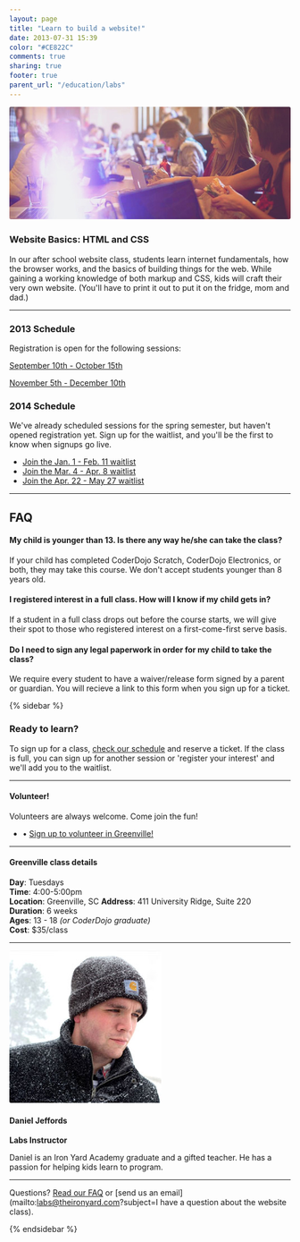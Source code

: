 ```yaml
---
layout: page
title: "Learn to build a website!"
date: 2013-07-31 15:39
color: "#CE822C"
comments: true
sharing: true
footer: true
parent_url: "/education/labs"
---
```


<img src="/images/education/labs/build-a-website.jpg" style="border-radius: 3px;">

### Website Basics: HTML and CSS

In our after school website class, students learn internet fundamentals, how the browser works, and the basics of building things for the web. While gaining a working knowledge of both markup and CSS, kids will craft their very own website. (You'll have to print it out to put it on the fridge, mom and dad.)

---
<a id="schedule"></a>
### 2013 Schedule

Registration is open for the following sessions: 

<a href="https://tito.io/the-iron-yard/greenville-labs-build-a-website-september-2013" class="button"> September 10th - October 15th</a>  

<a href="https://tito.io/the-iron-yard/greenville-labs-build-a-website-november-2013" class="button"> November 5th - December 10th</a>

### 2014 Schedule

We've already scheduled sessions for the spring semester, but haven't opened registration yet. Sign up for the waitlist, and you'll be the first to know when signups go live. 

* <a href="http://eepurl.com/EwCkb"> Join the Jan. 1 - Feb. 11 waitlist</a>
* <a href="http://eepurl.com/EwDZ5"> Join the Mar. 4 - Apr. 8 waitlist</a>
* <a href="http://eepurl.com/EwD0r"> Join the Apr. 22 - May 27 waitlist</a>

---
<a id="faq"></a>
## FAQ

#### My child is younger than 13. Is there any way he/she can take the class?

If your child has completed CoderDojo Scratch, CoderDojo Electronics, or both, they may take this course. We don't accept students younger than 8 years old.

#### I registered interest in a full class. How will I know if my child gets in?

If a student in a full class drops out before the course starts, we will give their spot to those who registered interest on a first-come-first serve basis. 

#### Do I need to sign any legal paperwork in order for my child to take the class? 

We require every student to have a waiver/release form signed by a parent or guardian. You will recieve a link to this form when you sign up for a ticket. 

{% sidebar %}

### Ready to learn?

To sign up for a class, [check our schedule](#schedule) and reserve a ticket. If the class is full, you can sign up for another session or 'register your interest' and we'll add you to the waitlist. 

---

#### Volunteer!

Volunteers are always welcome. Come join the fun! 

<ul>
  <li>• <a href="http://eepurl.com/DWqpb"> Sign up to volunteer in Greenville!</a></li>
</ul>

---
#### Greenville class details

**Day**: Tuesdays  
**Time**: 4:00-5:00pm  
**Location**: Greenville, SC
**Address**: 411 University Ridge, Suite 220  
**Duration**: 6 weeks  
**Ages**: 13 - 18 *(or CoderDojo graduate)*  
**Cost**: $35/class

---

<img src="/images/education/labs/daniel-jeffords-instructor.jpg" style="border-radius: 3px;">

#### Daniel Jeffords

**Labs Instructor**

Daniel is an Iron Yard Academy graduate and a gifted teacher. He has a passion for helping kids learn to program. 

---

Questions? [Read our FAQ](#faq) or [send us an email](mailto:labs@theironyard.com?subject=I have a question about the website class).

{% endsidebar %}
